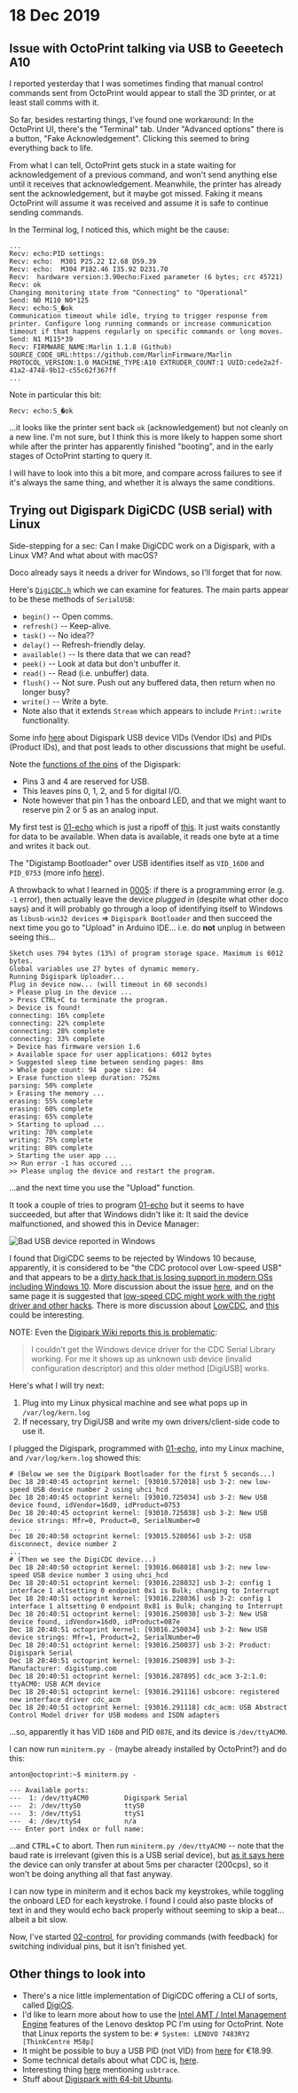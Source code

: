# 18 Dec 2019

## Issue with OctoPrint talking via USB to Geeetech A10

I reported yesterday that I was sometimes finding that manual control commands sent from OctoPrint would appear to stall the 3D printer, or at least stall comms with it.

So far, besides restarting things, I've found one workaround: In the OctoPrint UI, there's the "Terminal" tab. Under "Advanced options" there is a button, "Fake Acknowledgement". Clicking this seemed to bring everything back to life.

From what I can tell, OctoPrint gets stuck in a state waiting for acknowledgement of a previous command, and won't send anything else until it receives that acknowledgement. Meanwhile, the printer has already sent the acknowledgement, but it maybe got missed. Faking it means OctoPrint will assume it was received and assume it is safe to continue sending commands.

In the Terminal log, I noticed this, which might be the cause:

```
...
Recv: echo:PID settings:
Recv: echo:  M301 P25.22 I2.68 D59.39
Recv: echo:  M304 P182.46 I35.92 D231.70
Recv:  hardware version:3.90echo:Fixed parameter (6 bytes; crc 45721)
Recv: ok
Changing monitoring state from "Connecting" to "Operational"
Send: N0 M110 N0*125
Recv: echo:S_�ok
Communication timeout while idle, trying to trigger response from printer. Configure long running commands or increase communication timeout if that happens regularly on specific commands or long moves.
Send: N1 M115*39
Recv: FIRMWARE_NAME:Marlin 1.1.8 (Github) SOURCE_CODE_URL:https://github.com/MarlinFirmware/Marlin PROTOCOL_VERSION:1.0 MACHINE_TYPE:A10 EXTRUDER_COUNT:1 UUID:cede2a2f-41a2-4748-9b12-c55c62f367ff
...
```

Note in particular this bit:

```
Recv: echo:S_�ok
```

...it looks like the printer sent back `ok` (acknowledgement) but not cleanly on a new line. I'm not sure, but I think this is more likely to happen some short while after the printer has apparently finished "booting", and in the early stages of OctoPrint starting to query it.

I will have to look into this a bit more, and compare across failures to see if it's always the same thing, and whether it is always the same conditions.

## Trying out Digispark DigiCDC (USB serial) with Linux

Side-stepping for a sec: Can I make DigiCDC work on a Digispark, with a Linux VM? And what about with macOS?

Doco already says it needs a driver for Windows, so I'll forget that for now.

Here's [`DigiCDC.h`](https://github.com/digistump/DigistumpArduino/blob/master/digistump-avr/libraries/DigisparkCDC/DigiCDC.h) which we can examine for features. The main parts appear to be these methods of `SerialUSB`:
*   `begin()` -- Open comms.
*   `refresh()` -- Keep-alive.
*   `task()` -- No idea??
*   `delay()` -- Refresh-friendly delay.
*   `available()` -- Is there data that we can read?
*   `peek()` -- Look at data but don't unbuffer it.
*   `read()` -- Read (i.e. unbuffer) data.
*   `flush()` -- Not sure. Push out any buffered data, then return when no longer busy?
*   `write()` -- Write a byte.
*   Note also that it extends `Stream` which appears to include `Print::write` functionality.

Some info [here](https://groups.google.com/d/msg/androidscript/qCtNGjLRaS8/XXlwztNZBwAJ) about Digispark USB device VIDs (Vendor IDs) and PIDs (Product IDs), and that post leads to other discussions that might be useful.

Note the [functions of the pins](https://digistump.com/wiki/digispark/tutorials/connecting#digispark_differences_and_using_arduinoprocessing_with_the_digispark) of the Digispark:

*   Pins 3 and 4 are reserved for USB.
*   This leaves pins 0, 1, 2, and 5 for digital I/O.
*   Note however that pin 1 has the onboard LED, and that we might want to reserve pin 2 or 5 as an analog input.

My first test is [01-echo] which is just a ripoff of [this](https://github.com/digistump/Digispark_Cordova_CDCEcho/blob/master/ArduinoCode/Echo/Echo.ino). It just waits constantly for data to be available. When data is available, it reads one byte at a time and writes it back out.

The "Digistamp Bootloader" over USB identifies itself as `VID_16D0` and `PID_0753` (more info [here](https://usb-ids.gowdy.us/read/UD/16d0)).

A throwback to what I learned in [0005](0005-2019-12-05.md): if there is a programming error (e.g. `-1` error), then actually leave the device _plugged in_ (despite what other doco says) and it will probably go through a loop of identifying itself to Windows as `libusb-win32 devices` => `Digispark Bootloader` and then succeed the next time you go to "Upload" in Arduino IDE... i.e. do **not** unplug in between seeing this...

```
Sketch uses 794 bytes (13%) of program storage space. Maximum is 6012 bytes.
Global variables use 27 bytes of dynamic memory.
Running Digispark Uploader...
Plug in device now... (will timeout in 60 seconds)
> Please plug in the device ... 
> Press CTRL+C to terminate the program.
> Device is found!
connecting: 16% complete
connecting: 22% complete
connecting: 28% complete
connecting: 33% complete
> Device has firmware version 1.6
> Available space for user applications: 6012 bytes
> Suggested sleep time between sending pages: 8ms
> Whole page count: 94  page size: 64
> Erase function sleep duration: 752ms
parsing: 50% complete
> Erasing the memory ...
erasing: 55% complete
erasing: 60% complete
erasing: 65% complete
> Starting to upload ...
writing: 70% complete
writing: 75% complete
writing: 80% complete
> Starting the user app ...
>> Run error -1 has occured ...
>> Please unplug the device and restart the program. 
```

...and the next time you use the "Upload" function.

It took a couple of tries to program [01-echo] but it seems to have succeeded, but after that Windows didn't like it: It said the device malfunctioned, and showed this in Device Manager:

![Bad USB device reported in Windows](i/0008-bad-usb.png)

I found that DigiCDC seems to be rejected by Windows 10 because, apparently, it is considered to be "the CDC protocol over Low-speed USB" and that appears to be a [dirty hack that is losing support in modern OSs including Windows 10](http://www.recursion.jp/prose/avrcdc/). More discussion about the issue [here](https://digistump.com/board/index.php/topic,2321.msg13159.html#msg13159), and on the same page it is suggested that [low-speed CDC might work with the right driver and other hacks](https://digistump.com/board/index.php/topic,2321.msg13831.html#msg13831). There is more discussion about [LowCDC](http://digistump.com/board/index.php/topic,2416.msg13103/topicseen.html), and [this](http://digistump.com/board/index.php/topic,2416.msg13121.html#msg13121) could be interesting.

NOTE: Even the [Digipark Wiki reports this is problematic](https://digistump.com/wiki/digispark/tutorials/digiusb):

> I couldn't get the Windows device driver for the CDC Serial Library working. For me it shows up as unknown usb device (invalid configuration descriptor) and this older method \[DigiUSB\] works.


Here's what I will try next:

1.  Plug into my Linux physical machine and see what pops up in `/var/log/kern.log`
2.  If necessary, try DigiUSB and write my own drivers/client-side code to use it.

I plugged the Digispark, programmed with [01-echo], into my Linux machine, and `/var/log/kern.log` showed this:

```
# (Below we see the Digipark Bootloader for the first 5 seconds...)
Dec 18 20:40:45 octoprint kernel: [93010.572018] usb 3-2: new low-speed USB device number 2 using uhci_hcd
Dec 18 20:40:45 octoprint kernel: [93010.725034] usb 3-2: New USB device found, idVendor=16d0, idProduct=0753
Dec 18 20:40:45 octoprint kernel: [93010.725038] usb 3-2: New USB device strings: Mfr=0, Product=0, SerialNumber=0
...
Dec 18 20:40:50 octoprint kernel: [93015.528056] usb 3-2: USB disconnect, device number 2
...
# (Then we see the DigiCDC device...)
Dec 18 20:40:50 octoprint kernel: [93016.068018] usb 3-2: new low-speed USB device number 3 using uhci_hcd
Dec 18 20:40:51 octoprint kernel: [93016.228032] usb 3-2: config 1 interface 1 altsetting 0 endpoint 0x1 is Bulk; changing to Interrupt
Dec 18 20:40:51 octoprint kernel: [93016.228036] usb 3-2: config 1 interface 1 altsetting 0 endpoint 0x81 is Bulk; changing to Interrupt
Dec 18 20:40:51 octoprint kernel: [93016.250030] usb 3-2: New USB device found, idVendor=16d0, idProduct=087e
Dec 18 20:40:51 octoprint kernel: [93016.250034] usb 3-2: New USB device strings: Mfr=1, Product=2, SerialNumber=0
Dec 18 20:40:51 octoprint kernel: [93016.250037] usb 3-2: Product: Digispark Serial
Dec 18 20:40:51 octoprint kernel: [93016.250039] usb 3-2: Manufacturer: digistump.com
Dec 18 20:40:51 octoprint kernel: [93016.287895] cdc_acm 3-2:1.0: ttyACM0: USB ACM device
Dec 18 20:40:51 octoprint kernel: [93016.291116] usbcore: registered new interface driver cdc_acm
Dec 18 20:40:51 octoprint kernel: [93016.291118] cdc_acm: USB Abstract Control Model driver for USB modems and ISDN adapters
```

...so, apparently it has VID `16D0` and PID `087E`, and its device is `/dev/ttyACM0`.

I can now run `miniterm.py -` (maybe already installed by OctoPrint?) and do this:

```
anton@octoprint:~$ miniterm.py -

--- Available ports:
---  1: /dev/ttyACM0         Digispark Serial
---  2: /dev/ttyS0           ttyS0
---  3: /dev/ttyS1           ttyS1
---  4: /dev/ttyS4           n/a
--- Enter port index or full name:
```

...and <kbd>CTRL</kbd>+<kbd>C</kbd> to abort. Then run `miniterm.py /dev/ttyACM0` -- note that the baud rate is irrelevant (given this is a USB serial device), but [as it says here](https://digistump.com/wiki/digispark/tutorials/digicdc) the device can only transfer at about 5ms per character (200cps), so it won't be doing anything all that fast anyway.

I can now type in miniterm and it echos back my keystrokes, while toggling the onboard LED for each keystroke. I found I could also paste blocks of text in and they would echo back properly without seeming to skip a beat... albeit a bit slow.

Now, I've started [02-control], for providing commands (with feedback) for switching individual pins, but it isn't finished yet.


## Other things to look into

*   There's a nice little implementation of DigiCDC offering a CLI of sorts, called [DigiOS](https://github.com/jaromaz/DigiOS).
*   I'd like to learn more about how to use the [Intel AMT / Intel Management Engine](https://www.howtogeek.com/56538/how-to-remotely-control-your-pc-even-when-it-crashes/) features of the Lenovo desktop PC I'm using for OctoPrint. Note that Linux reports the system to be: `# System: LENOVO 7483RY2 [ThinkCentre M58p]`
*   It might be possible to buy a USB PID (not VID) from [here](https://www.mcselec.com/index.php?page=shop.product_details&product_id=92&option=com_phpshop) for &euro;18.99.
*   Some technical details about what CDC is, [here](http://www.recursion.jp/prose/avrcdc/driver.html#protocol).
*   Interesting thing [here](https://answers.microsoft.com/en-us/windows/forum/all/invalid-configuration-descriptor-prevents-usb/f711f8dd-23ec-4f58-86ff-c722b015a121) mentioning `usbtrace`.
*   Stuff about [Digispark with 64-bit Ubuntu](http://marcusjenkins.com/digispark-with-64-bit-ubuntu/).

[01-echo]: code/0008-digicdc/01-echo
[02-control]: code/0008-digicdc/02-control
